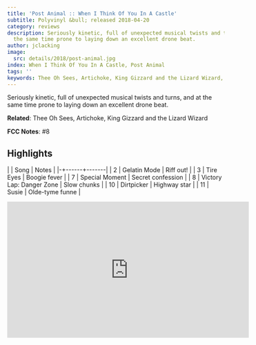 ```yaml
---
title: 'Post Animal :: When I Think Of You In A Castle'
subtitle: Polyvinyl &bull; released 2018-04-20
category: reviews
description: Seriously kinetic, full of unexpected musical twists and turns, and at
  the same time prone to laying down an excellent drone beat.
author: jclacking
image:
  src: details/2018/post-animal.jpg
index: When I Think Of You In A Castle, Post Animal
tags: ''
keywords: Thee Oh Sees, Artichoke, King Gizzard and the Lizard Wizard, Polyvinyl
---
```

Seriously kinetic, full of unexpected musical twists and turns, and at the same time prone to laying down an excellent drone beat.<!--more-->

**Related**: Thee Oh Sees, Artichoke, King Gizzard and the Lizard Wizard

**FCC Notes**: #8

## Highlights

| | Song | Notes |
|-+------+-------|
| 2 | Gelatin Mode | Riff out! |
| 3 | Tire Eyes | Boogie fever |
| 7 | Special Moment | Secret confession |
| 8 | Victory Lap: Danger Zone | Slow chunks |
| 10 | Dirtpicker | Highway star |
| 11 | Susie | Olde-tyme funne |

<div class="tlo-detail-video"><iframe width="560" height="315" src="https://www.youtube.com/embed/SN80WTyizEI" frameborder="0" allow="autoplay; encrypted-media" allowfullscreen></iframe></div>

